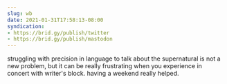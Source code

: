 ```yaml
---
slug: wb
date: 2021-01-31T17:58:13-08:00
syndication:
- https://brid.gy/publish/twitter
- https://brid.gy/publish/mastodon
---
```


struggling with precision in language to talk about the supernatural is not a new problem, but it can be really frustrating when you experience in concert with writer's block. having a weekend really helped.
